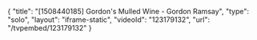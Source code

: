 {
    "title": "[1508440185] Gordon's Mulled Wine - Gordon Ramsay",
    "type": "solo",
    "layout": "iframe-static",
    "videoId": "123179132",
    "url": "\/tvpembed\/123179132"
}